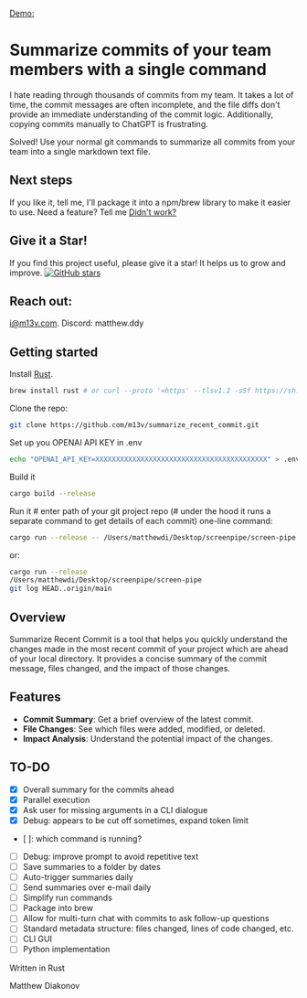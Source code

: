 [Demo:](https://github.com/user-attachments/assets/7a6fa4d5-f77f-4493-a652-6f3e464ddf95)

# Summarize commits of your team members with a single command

I hate reading through thousands of commits from my team. It takes a lot of time, the commit messages are often incomplete, and the file diffs don't provide an immediate understanding of the commit logic. Additionally, copying commits manually to ChatGPT is frustrating.

Solved! Use your normal git commands to summarize all commits from your team into a single markdown text file.

## Next steps

If you like it, tell me, I'll package it into a npm/brew library to make it easier to use.
Need a feature? Tell me
[Didn't work?](https://github.com/m13v/summarize_recent_commit/issues/new?assignees=&labels=dislike&template=dislike.yml&title=installation+didnt+work)

## Give it a Star!

If you find this project useful, please give it a star! It helps us to grow and improve.
[![GitHub stars](https://img.shields.io/github/stars/m13v/summarize_recent_commit.svg?style=social&label=Star)](https://github.com/m13v/summarize_recent_commit/stargazers)


## Reach out: 

i@m13v.com. Discord: matthew.ddy

## Getting started

Install [Rust](https://www.rust-lang.org/tools/install).
```bash
brew install rust # or curl --proto '=https' --tlsv1.2 -sSf https://sh.rustup.rs | sh
```

Clone the repo:
```bash
git clone https://github.com/m13v/summarize_recent_commit.git
```

Set up you OPENAI API KEY in .env
```bash
echo "OPENAI_API_KEY=XXXXXXXXXXXXXXXXXXXXXXXXXXXXXXXXXXXXXXXXXX" > .env
```

Build it
```bash
cargo build --release
```

Run it # enter path of your git project repo (# under the hood it runs a separate command to get details of each commit)
one-line command:
```bash
cargo run --release -- /Users/matthewdi/Desktop/screenpipe/screen-pipe "git log HEAD..origin/main"
```
or:
```bash
cargo run --release 
/Users/matthewdi/Desktop/screenpipe/screen-pipe
git log HEAD..origin/main
```

## Overview

Summarize Recent Commit is a tool that helps you quickly understand the changes made in the most recent commit of your project which are ahead of your local directory. It provides a concise summary of the commit message, files changed, and the impact of those changes.

## Features

- **Commit Summary**: Get a brief overview of the latest commit.
- **File Changes**: See which files were added, modified, or deleted.
- **Impact Analysis**: Understand the potential impact of the changes.

## TO-DO

- [x] Overall summary for the commits ahead
- [x] Parallel execution
- [x] Ask user for missing arguments in a CLI dialogue
- [x] Debug: appears to be cut off sometimes, expand token limit
- [ ]: which command is running?
- [ ] Debug: improve prompt to avoid repetitive text
- [ ] Save summaries to a folder by dates
- [ ] Auto-trigger summaries daily
- [ ] Send summaries over e-mail daily
- [ ] Simplify run commands
- [ ] Package into brew
- [ ] Allow for multi-turn chat with commits to ask follow-up questions
- [ ] Standard metadata structure: files changed, lines of code changed, etc.
- [ ] CLI GUI
- [ ] Python implementation

Written in Rust

Matthew Diakonov